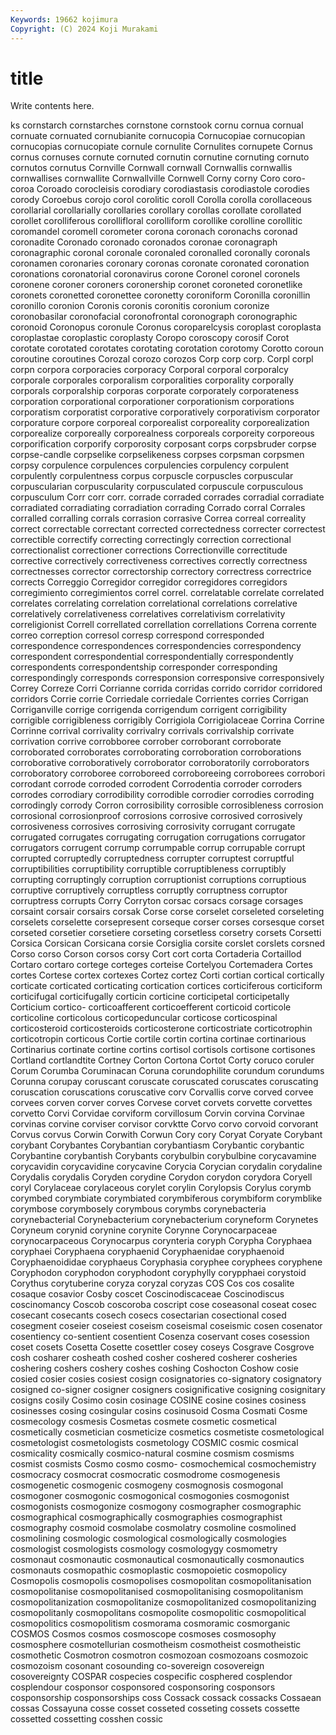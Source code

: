 ```yaml
---
Keywords: 19662 kojimura
Copyright: (C) 2024 Koji Murakami
---
```


# title

Write contents here.



ks cornstarch cornstarches cornstone
cornstook cornu cornua cornual cornuate cornuated cornubianite cornucopia Cornucopiae cornucopian
cornucopias cornucopiate cornule cornulite Cornulites cornupete Cornus cornus cornuses cornute
cornuted cornutin cornutine cornuting cornuto cornutos cornutus Cornville Cornwall cornwall
Cornwallis cornwallis cornwallises cornwallite Cornwallville Cornwell Corny corny Coro coro-
coroa Coroado corocleisis corodiary corodiastasis corodiastole corodies corody Coroebus corojo
corol corolitic coroll Corolla corolla corollaceous corollarial corollarially corollaries corollary
corollas corollate corollated corollet corolliferous corollifloral corolliform corollike corolline corollitic
coromandel coromell corometer corona coronach coronachs coronad coronadite Coronado coronado
coronados coronae coronagraph coronagraphic coronal coronale coronaled coronalled coronally coronals
coronamen coronaries coronary coronas coronate coronated coronation coronations coronatorial coronavirus
corone Coronel coronel coronels coronene coroner coroners coronership coronet coroneted
coronetlike coronets coronetted coronettee coronetty coroniform Coronilla coronillin coronillo coronion
Coronis coronis coronitis coronium coronize coronobasilar coronofacial coronofrontal coronograph coronographic
coronoid Coronopus coronule Coronus coroparelcysis coroplast coroplasta coroplastae coroplastic coroplasty
Coropo coroscopy corosif Corot corotate corotated corotates corotating corotation corotomy
Corotto coroun coroutine coroutines Corozal corozo corozos Corp corp corp.
Corpl corpl corpn corpora corporacies corporacy Corporal corporal corporalcy corporale
corporales corporalism corporalities corporality corporally corporals corporalship corporas corporate corporately
corporateness corporation corporational corporationer corporationism corporations corporatism corporatist corporative corporatively
corporativism corporator corporature corpore corporeal corporealist corporeality corporealization corporealize corporeally
corporealness corporeals corporeity corporeous corporification corporify corporosity corposant corps corpsbruder
corpse corpse-candle corpselike corpselikeness corpses corpsman corpsmen corpsy corpulence corpulences
corpulencies corpulency corpulent corpulently corpulentness corpus corpuscle corpuscles corpuscular corpuscularian
corpuscularity corpusculated corpuscule corpusculous corpusculum Corr corr corr. corrade corraded
corrades corradial corradiate corradiated corradiating corradiation corrading Corrado corral Corrales
corralled corralling corrals corrasion corrasive Correa correal correality correct correctable
correctant corrected correctedness correcter correctest correctible correctify correcting correctingly correction
correctional correctionalist correctioner corrections Correctionville correctitude corrective correctively correctiveness correctives
correctly correctness correctnesses corrector correctorship correctory correctress correctrice corrects Correggio
Corregidor corregidor corregidores corregidors corregimiento corregimientos correl correl. correlatable correlate
correlated correlates correlating correlation correlational correlations correlative correlatively correlativeness correlatives
correlativism correlativity correligionist Correll correllated correllation correllations Correna corrente correo
correption corresol corresp correspond corresponded correspondence correspondences correspondencies correspondency correspondent
correspondential correspondentially correspondently correspondents correspondentship corresponder corresponding correspondingly corresponds corresponsion
corresponsive corresponsively Correy Correze Corri Corrianne corrida corridas corrido corridor
corridored corridors Corrie corrie Corriedale corriedale Corrientes corries Corrigan Corriganville
corrige corrigenda corrigendum corrigent corrigibility corrigible corrigibleness corrigibly Corrigiola Corrigiolaceae
Corrina Corrine Corrinne corrival corrivality corrivalry corrivals corrivalship corrivate corrivation
corrive corrobboree corrober corroborant corroborate corroborated corroborates corroborating corroboration corroborations
corroborative corroboratively corroborator corroboratorily corroborators corroboratory corroboree corroboreed corroboreeing corroborees
corrobori corrodant corrode corroded corrodent Corrodentia corroder corroders corrodes corrodiary
corrodibility corrodible corrodier corrodies corroding corrodingly corrody Corron corrosibility corrosible
corrosibleness corrosion corrosional corrosionproof corrosions corrosive corrosived corrosively corrosiveness corrosives
corrosiving corrosivity corrugant corrugate corrugated corrugates corrugating corrugation corrugations corrugator
corrugators corrugent corrump corrumpable corrup corrupable corrupt corrupted corruptedly corruptedness
corrupter corruptest corruptful corruptibilities corruptibility corruptible corruptibleness corruptibly corrupting corruptingly
corruption corruptionist corruptions corruptious corruptive corruptively corruptless corruptly corruptness corruptor
corruptress corrupts Corry Corryton corsac corsacs corsage corsages corsaint corsair
corsairs corsak Corse corse corselet corseleted corseleting corselets corselette corsepresent
corseque corser corses corsesque corset corseted corsetier corsetiere corseting corsetless
corsetry corsets Corsetti Corsica Corsican Corsicana corsie Corsiglia corsite corslet
corslets corsned Corso corso Corson corsos corsy Cort cort corta
Cortaderia Cortaillod Cortaro cortaro cortege corteges corteise Cortelyou Cortemadera Cortes
cortes Cortese cortex cortexes Cortez cortez Corti cortian cortical cortically
corticate corticated corticating cortication cortices corticiferous corticiform corticifugal corticifugally corticin
corticine corticipetal corticipetally Corticium cortico- corticoafferent corticoefferent corticoid corticole corticoline
corticolous corticopeduncular corticose corticospinal corticosteroid corticosteroids corticosterone corticostriate corticotrophin corticotropin
corticous Cortie cortile cortin cortina cortinae cortinarious Cortinarius cortinate cortine
cortins cortisol cortisols cortisone cortisones Cortland cortlandtite Cortney Corton Cortona
Cortot Corty coruco coruler Corum Corumba Coruminacan Coruna corundophilite corundum
corundums Corunna corupay coruscant coruscate coruscated coruscates coruscating coruscation coruscations
coruscative corv Corvallis corve corved corvee corvees corven corver corves
Corvese corvet corvets corvette corvettes corvetto Corvi Corvidae corviform corvillosum
Corvin corvina Corvinae corvinas corvine corviser corvisor corvktte Corvo corvo
corvoid corvorant Corvus corvus Corwin Corwith Corwun Cory cory Coryat
Coryate Corybant corybant Corybantes Corybantian corybantiasm Corybantic corybantic Corybantine corybantish
Corybants corybulbin corybulbine corycavamine corycavidin corycavidine corycavine Corycia Corycian corydalin
corydaline Corydalis corydalis Coryden corydine Corydon corydon corydora Coryell coryl
Corylaceae corylaceous corylet corylin Corylopsis Corylus corymb corymbed corymbiate corymbiated
corymbiferous corymbiform corymblike corymbose corymbosely corymbous corymbs corynebacteria corynebacterial Corynebacterium
corynebacterium coryneform Corynetes Coryneum corynid corynine corynite Corynne Corynocarpaceae corynocarpaceous
Corynocarpus corynteria coryph Corypha Coryphaea coryphaei Coryphaena coryphaenid Coryphaenidae coryphaenoid
Coryphaenoididae coryphaeus Coryphasia coryphee coryphees coryphene Coryphodon coryphodon coryphodont coryphylly
corypphaei corystoid Corythus corytuberine coryza coryzal coryzas COS Cos cos
cosalite cosaque cosavior Cosby coscet Coscinodiscaceae Coscinodiscus coscinomancy Coscob coscoroba
coscript cose coseasonal coseat cosec cosecant cosecants cosech cosecs cosectarian
cosectional cosed cosegment coseier coseiest coseism coseismal coseismic cosen cosenator
cosentiency co-sentient cosentient Cosenza coservant coses cosession coset cosets Cosetta
Cosette cosettler cosey coseys Cosgrave Cosgrove cosh cosharer cosheath coshed
cosher coshered cosherer cosheries coshering coshers coshery coshes coshing Coshocton
Coshow cosie cosied cosier cosies cosiest cosign cosignatories co-signatory cosignatory
cosigned co-signer cosigner cosigners cosignificative cosigning cosignitary cosigns cosily Cosimo
cosin cosinage COSINE cosine cosines cosiness cosinesses cosing cosingular cosins
cosinusoid Cosma Cosmati Cosme cosmecology cosmesis Cosmetas cosmete cosmetic cosmetical
cosmetically cosmetician cosmeticize cosmetics cosmetiste cosmetological cosmetologist cosmetologists cosmetology COSMIC
cosmic cosmical cosmicality cosmically cosmico-natural cosmine cosmism cosmisms cosmist cosmists
Cosmo cosmo cosmo- cosmochemical cosmochemistry cosmocracy cosmocrat cosmocratic cosmodrome cosmogenesis
cosmogenetic cosmogenic cosmogeny cosmognosis cosmogonal cosmogoner cosmogonic cosmogonical cosmogonies cosmogonist
cosmogonists cosmogonize cosmogony cosmographer cosmographic cosmographical cosmographically cosmographies cosmographist cosmography
cosmoid cosmolabe cosmolatry cosmoline cosmolined cosmolining cosmologic cosmological cosmologically cosmologies
cosmologist cosmologists cosmology cosmologygy cosmometry cosmonaut cosmonautic cosmonautical cosmonautically cosmonautics
cosmonauts cosmopathic cosmoplastic cosmopoietic cosmopolicy Cosmopolis cosmopolis cosmopolises cosmopolitan cosmopolitanisation
cosmopolitanise cosmopolitanised cosmopolitanising cosmopolitanism cosmopolitanization cosmopolitanize cosmopolitanized cosmopolitanizing cosmopolitanly cosmopolitans
cosmopolite cosmopolitic cosmopolitical cosmopolitics cosmopolitism cosmorama cosmoramic cosmorganic COSMOS Cosmos
cosmos cosmoscope cosmoses cosmosophy cosmosphere cosmotellurian cosmotheism cosmotheist cosmotheistic cosmothetic
Cosmotron cosmotron cosmozoan cosmozoans cosmozoic cosmozoism cosonant cosounding co-sovereign cosovereign
cosovereignty COSPAR cospecies cospecific cosphered cosplendor cosplendour cosponsor cosponsored cosponsoring
cosponsors cosponsorship cosponsorships coss Cossack cossack cossacks Cossaean cossas Cossayuna
cosse cosset cosseted cosseting cossets cossette cossetted cossetting cosshen cossic
